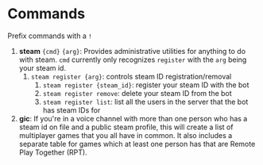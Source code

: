 # Commands
Prefix commands with a `!`

1. **steam** `{cmd}` `{arg}`: Provides administrative utilities for anything to do with steam. `cmd` currently only recognizes `register` with the `arg` being your steam id.
    1. `steam register {arg}`: controls steam ID registration/removal
        1. `steam register {steam_id}`: register your steam ID with the bot
        1. `steam register remove`: delete your steam ID from the bot
        1. `steam register list`: list all the users in the server that the bot has steam IDs for
1. **gic**: If you're in a voice channel with more than one person who has a steam id on file and a public steam profile, this will create a list of multiplayer games that you all have in common. It also includes a separate table for games which at least one person has that are Remote Play Together (RPT).